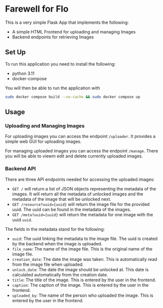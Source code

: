 # Farewell for Flo

This is a very simple Flask App that implements the following:

- A simple HTML Frontend for uploading and managing Images
- Backend endpoints for retrieving Images

## Set Up

To run this application you need to install the following:

- python 3.11
- docker-compose

You will then be able to run the application with

```bash
sudo docker compose build --no-cache && sudo docker compose up
```

## Usage

### Uploading and Managing Images

For uploading images you can access the endpoint `/uploader`.
It provides a simple web GUI for uploading images.

For managing uploaded images you can access the endpoint `/manage`.
There you will be able to viewm edit and delete currently uploaded images.

### Backend API

There are three API endpoints needed for accessing the uploaded images:

- `GET /` will return a list of JSON objects representing the metadata of the images.
    It will return all the metadata of unlocked images and the metadata of the image that will be unlocked next.
- `GET /resource?uuid={uuid}` will return the image file for the provided uuid. The uuid can be found in the metadata of the images.
- `GET /meta?uuid={uuid}` will return the metadata for one image with the uuid `uuid`.

The fields in the metadata stand for the following:

- `uuid`: The uuid linking the metadata to the image file.
    The uuid is created by the backend when the image is uploaded.
- `file_name`: The name of the image file.
    This is the original name of the image file.
- `creation_date`: The date the image was taken.
    This is automatically read from the image file when uploaded.
- `unlock_date`: The date the image should be unlocked at.
    This date is calculated automatically from the creation date.
- `title`: The title of the image.
    This is entered by the user in the frontend.
- `caption`: The caption of the image.
    This is entered by the user in the frontend.
- `uploaded_by`: The name of the person who uploaded the image.
    This is entered by the user in the frontend.

